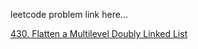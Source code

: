 leetcode problem link here...

[430. Flatten a Multilevel Doubly Linked List](https://leetcode.com/problems/flatten-a-multilevel-doubly-linked-list/)